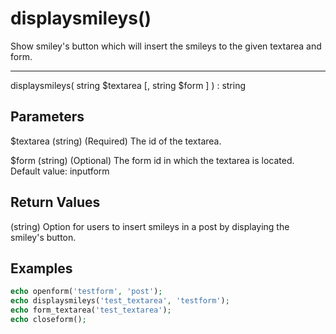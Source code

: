# displaysmileys()

Show smiley's button which will insert the smileys to the given textarea and form.

---

displaysmileys( string $textarea [, string $form ] ) : string

## Parameters

$textarea (string) (Required) The id of the textarea.

$form (string) (Optional) The form id in which the textarea is located. Default value: inputform

## Return Values

(string) Option for users to insert smileys in a post by displaying the smiley's button.

## Examples

```php
echo openform('testform', 'post');
echo displaysmileys('test_textarea', 'testform');
echo form_textarea('test_textarea');
echo closeform();
```
